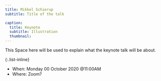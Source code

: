 ```yaml
---
title: Mikkel Schierup
subtitle: Title of the talk

caption:
  title: Keynote
  subtitle: Illustration
  thumbnail:
---
```

This Space here will be used to explain what the keynote talk will be about.

{:.list-inline}
- When: Monday 00 October 2020 @11:00AM
- Where: Zoom?

